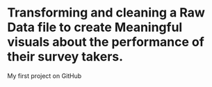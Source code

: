 # Transforming and cleaning a Raw Data file to create Meaningful visuals about the performance of their survey takers.
My first project on GitHub
